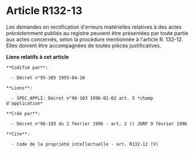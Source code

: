 # Article R132-13

Les demandes en rectification d'erreurs matérielles relatives à des actes précédemment publiés au registre peuvent être
présentées par toute partie aux actes concernés, selon la procédure mentionnée à l'article R. 132-12. Elles doivent être
accompagnées de toutes pièces justificatives.

**Liens relatifs à cet article**

	**Codifié par**:

	  - Décret n°95-385 1955-04-10

	**Liens**:

	  - SPEC_APPLI: Décret n°96-103 1996-02-02 art. 5 *champ d'application*

	**Créé par**:

	  - Décret n°96-103 du 2 février 1996 - art. 2 () JORF 9 février 1996

	**Cite**:

	  - Code de la propriété intellectuelle - art. R132-12 (V)
